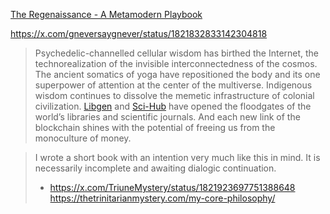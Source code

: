 
[The Regenaissance - A Metamodern Playbook](https://docs.google.com/document/d/1toqpJ8IcOnc-TeP_-AnGNEKz5jTIZk6OeWj2XD1REuE/edit)

https://x.com/gneversaygnever/status/1821832833142304818

> Psychedelic-channelled cellular wisdom has birthed the Internet, the technorealization of the invisible interconnectedness of the cosmos. The ancient somatics of yoga have repositioned the body and its one superpower of attention at the center of the multiverse. Indigenous wisdom continues to dissolve the memetic infrastructure of colonial civilization. [Libgen](http://libgen.lc/) and [Sci-Hub](https://sci-hub.st/) have opened the floodgates of the world’s libraries and scientific journals. And each new link of the blockchain shines with the potential of freeing us from the monoculture of money.


> I wrote a short book with an intention very much like this in mind. It is necessarily incomplete and awaiting dialogic continuation.
> - https://x.com/TriuneMystery/status/1821923697751388648
https://thetrinitarianmystery.com/my-core-philosophy/